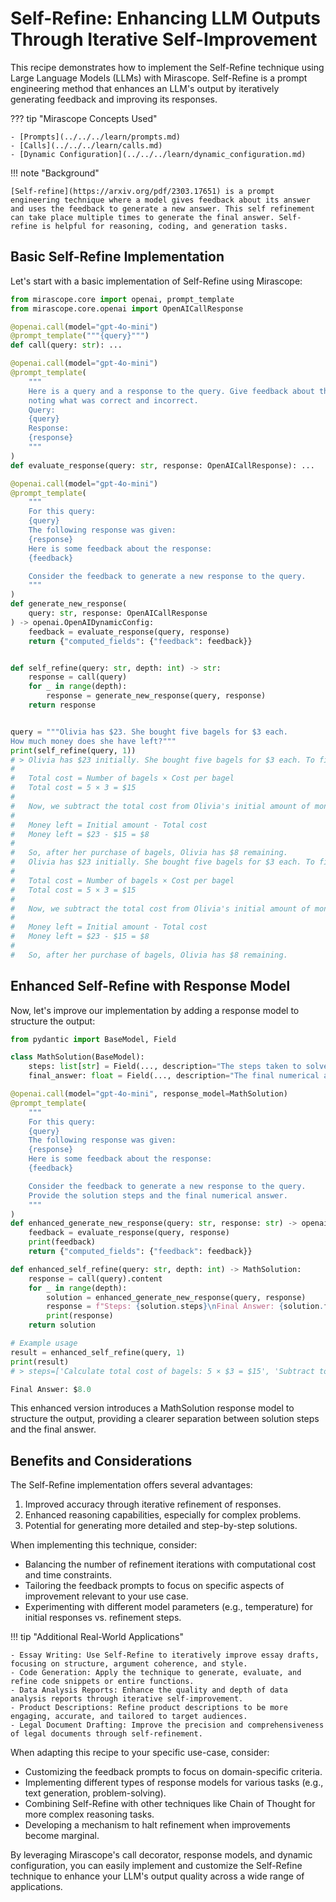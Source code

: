 # Self-Refine: Enhancing LLM Outputs Through Iterative Self-Improvement

This recipe demonstrates how to implement the Self-Refine technique using Large Language Models (LLMs) with Mirascope. Self-Refine is a prompt engineering method that enhances an LLM's output by iteratively generating feedback and improving its responses.

??? tip "Mirascope Concepts Used"

    - [Prompts](../../../learn/prompts.md)
    - [Calls](../../../learn/calls.md)
    - [Dynamic Configuration](../../../learn/dynamic_configuration.md)

!!! note "Background"

    [Self-refine](https://arxiv.org/pdf/2303.17651) is a prompt engineering technique where a model gives feedback about its answer and uses the feedback to generate a new answer. This self refinement can take place multiple times to generate the final answer. Self-refine is helpful for reasoning, coding, and generation tasks.

## Basic Self-Refine Implementation

Let's start with a basic implementation of Self-Refine using Mirascope:

```python
from mirascope.core import openai, prompt_template
from mirascope.core.openai import OpenAICallResponse

@openai.call(model="gpt-4o-mini")
@prompt_template("""{query}""")
def call(query: str): ...

@openai.call(model="gpt-4o-mini")
@prompt_template(
    """
    Here is a query and a response to the query. Give feedback about the answer,
    noting what was correct and incorrect.
    Query:
    {query}
    Response:
    {response}
    """
)
def evaluate_response(query: str, response: OpenAICallResponse): ...

@openai.call(model="gpt-4o-mini")
@prompt_template(
    """
    For this query:
    {query}
    The following response was given:
    {response}
    Here is some feedback about the response:
    {feedback}

    Consider the feedback to generate a new response to the query.
    """
)
def generate_new_response(
    query: str, response: OpenAICallResponse
) -> openai.OpenAIDynamicConfig:
    feedback = evaluate_response(query, response)
    return {"computed_fields": {"feedback": feedback}}


def self_refine(query: str, depth: int) -> str:
    response = call(query)
    for _ in range(depth):
        response = generate_new_response(query, response)
    return response


query = """Olivia has $23. She bought five bagels for $3 each.
How much money does she have left?"""
print(self_refine(query, 1))
# > Olivia has $23 initially. She bought five bagels for $3 each. To find out how much she spent in total, we calculate:
#   
#   Total cost = Number of bagels × Cost per bagel
#   Total cost = 5 × 3 = $15
#   
#   Now, we subtract the total cost from Olivia's initial amount of money to determine how much she has left:
#   
#   Money left = Initial amount - Total cost
#   Money left = $23 - $15 = $8
#   
#   So, after her purchase of bagels, Olivia has $8 remaining.
#   Olivia has $23 initially. She bought five bagels for $3 each. To find out how much she spent in total, we calculate:
#   
#   Total cost = Number of bagels × Cost per bagel
#   Total cost = 5 × 3 = $15
#   
#   Now, we subtract the total cost from Olivia's initial amount of money to determine how much she has left:
#   
#   Money left = Initial amount - Total cost
#   Money left = $23 - $15 = $8
#   
#   So, after her purchase of bagels, Olivia has $8 remaining.
```

## Enhanced Self-Refine with Response Model

Now, let's improve our implementation by adding a response model to structure the output:

```python
from pydantic import BaseModel, Field

class MathSolution(BaseModel):
    steps: list[str] = Field(..., description="The steps taken to solve the problem")
    final_answer: float = Field(..., description="The final numerical answer")

@openai.call(model="gpt-4o-mini", response_model=MathSolution)
@prompt_template(
    """
    For this query:
    {query}
    The following response was given:
    {response}
    Here is some feedback about the response:
    {feedback}

    Consider the feedback to generate a new response to the query.
    Provide the solution steps and the final numerical answer.
    """
)
def enhanced_generate_new_response(query: str, response: str) -> openai.OpenAIDynamicConfig:
    feedback = evaluate_response(query, response)
    print(feedback)
    return {"computed_fields": {"feedback": feedback}}

def enhanced_self_refine(query: str, depth: int) -> MathSolution:
    response = call(query).content
    for _ in range(depth):
        solution = enhanced_generate_new_response(query, response)
        response = f"Steps: {solution.steps}\nFinal Answer: {solution.final_answer}"
        print(response)
    return solution

# Example usage
result = enhanced_self_refine(query, 1)
print(result)
# > steps=['Calculate total cost of bagels: 5 × $3 = $15', 'Subtract total cost from initial amount: $23 - $15 = $8'], final_answer=8.0

Final Answer: $8.0
```

This enhanced version introduces a MathSolution response model to structure the output, providing a clearer separation between solution steps and the final answer.

## Benefits and Considerations

The Self-Refine implementation offers several advantages:

1. Improved accuracy through iterative refinement of responses.
2. Enhanced reasoning capabilities, especially for complex problems.
3. Potential for generating more detailed and step-by-step solutions.

When implementing this technique, consider:

- Balancing the number of refinement iterations with computational cost and time constraints.
- Tailoring the feedback prompts to focus on specific aspects of improvement relevant to your use case.
- Experimenting with different model parameters (e.g., temperature) for initial responses vs. refinement steps.

!!! tip "Additional Real-World Applications"

    - Essay Writing: Use Self-Refine to iteratively improve essay drafts, focusing on structure, argument coherence, and style.
    - Code Generation: Apply the technique to generate, evaluate, and refine code snippets or entire functions.
    - Data Analysis Reports: Enhance the quality and depth of data analysis reports through iterative self-improvement.
    - Product Descriptions: Refine product descriptions to be more engaging, accurate, and tailored to target audiences.
    - Legal Document Drafting: Improve the precision and comprehensiveness of legal documents through self-refinement.

When adapting this recipe to your specific use-case, consider:

- Customizing the feedback prompts to focus on domain-specific criteria.
- Implementing different types of response models for various tasks (e.g., text generation, problem-solving).
- Combining Self-Refine with other techniques like Chain of Thought for more complex reasoning tasks.
- Developing a mechanism to halt refinement when improvements become marginal.

By leveraging Mirascope's call decorator, response models, and dynamic configuration, you can easily implement and customize the Self-Refine technique to enhance your LLM's output quality across a wide range of applications.
